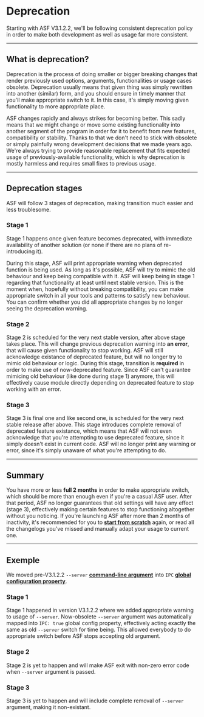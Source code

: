 # Deprecation

Starting with ASF V3.1.2.2, we'll be following consistent deprecation policy in order to make both development as well as usage far more consistent.

* * *

## What is deprecation?

Deprecation is the process of doing smaller or bigger breaking changes that render previously used options, arguments, functionalities or usage cases obsolete. Deprecation usually means that given thing was simply rewritten into another (similar) form, and you should ensure in timely manner that you'll make appropriate switch to it. In this case, it's simply moving given functionality to more appropriate place.

ASF changes rapidly and always strikes for becoming better. This sadly means that we might change or move some existing functionality into another segment of the program in order for it to benefit from new features, compatibility or stability. Thanks to that we don't need to stick with obsolete or simply painfully wrong development decisions that we made years ago. We're always trying to provide reasonable replacement that fits expected usage of previously-available functionality, which is why deprecation is mostly harmless and requires small fixes to previous usage.

* * *

## Deprecation stages

ASF will follow 3 stages of deprecation, making transition much easier and less troublesome.

### Stage 1

Stage 1 happens once given feature becomes deprecated, with immediate availability of another solution (or none if there are no plans of re-introducing it).

During this stage, ASF will print appropriate warning when deprecated function is being used. As long as it's possible, ASF will try to mimic the old behaviour and keep being compatible with it. ASF will keep being in stage 1 regarding that functionality at least until next stable version. This is the moment when, hopefully without breaking compatibility, you can make appropriate switch in all your tools and patterns to satisfy new behaviour. You can confirm whether you did all appropriate changes by no longer seeing the deprecation warning.

### Stage 2

Stage 2 is scheduled for the very next stable version, after above stage takes place. This will change previous deprecation warning into **an error**, that will cause given functionality to stop working. ASF will still acknowledge existance of deprecated feature, but will no longer try to mimic old behaviour or logic. During this stage, transition is **required** in order to make use of now-deprecated feature. Since ASF can't guarantee mimicing old behaviour (like done during stage 1) anymore, this will effectively cause module directly depending on deprecated feature to stop working with an error.

### Stage 3

Stage 3 is final one and like second one, is scheduled for the very next stable release after above. This stage introduces complete removal of deprecated feature existance, which means that ASF will not even acknowledge that you're attempting to use deprecated feature, since it simply doesn't exist in current code. ASF will no longer print any warning or error, since it's simply unaware of what you're attempting to do.

* * *

## Summary

You have more or less **full 2 months** in order to make appropriate switch, which should be more than enough even if you're a casual ASF user. After that period, ASF no longer guarantees that old settings will have any effect (stage 3), effectively making certain features to stop functioning altogether without you noticing. If you're launching ASF after more than 2 months of inactivity, it's recommended for you to **[start from scratch](https://github.com/JustArchi/ArchiSteamFarm/wiki/Setting-up)** again, or read all the changelogs you've missed and manually adapt your usage to current one.

* * *

## Exemple

We moved pre-V3.1.2.2 `--server` **[command-line argument](https://github.com/JustArchi/ArchiSteamFarm/wiki/Command-line-arguments)** into `IPC` **[global configuration property](https://github.com/JustArchi/ArchiSteamFarm/wiki/Configuration#global-config)**.

### Stage 1

Stage 1 happened in version V3.1.2.2 where we added appropriate warning to usage of `--server`. Now-obsolete `--server` argument was automatically mapped into `IPC: true` global config property, effectively acting exactly the same as old `--server` switch for time being. This allowed everybody to do appropriate switch before ASF stops accepting old argument.

### Stage 2

Stage 2 is yet to happen and will make ASF exit with non-zero error code when `--server` argument is passed.

### Stage 3

Stage 3 is yet to happen and will include complete removal of `--server` argument, making it non-existant.